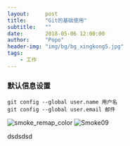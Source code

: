 ```yaml
---
layout:     post
title:      "Git的基础使用"
subtitle:   ""
date:       2018-05-06 12:00:00
author:     "Popo"
header-img: "img/bg/bg_xingkong5.jpg"
tags:
    - 工作
---
```



### 默认信息设置
```
git config --global user.name 用户名
git config --global user.email 邮件
```



![smoke_remap_color](http://candycat1992.github.io/img/in-post/2017-07-14-particle-material/smoke_remap_color.png)
![Smoke09](https://data.simonschreibt.de/gat056/update4/Smoke09.gif)

dsdsdsd